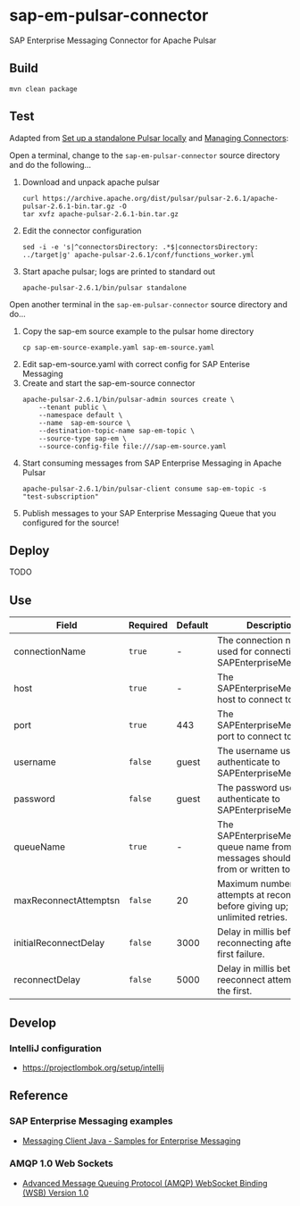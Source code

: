 # sap-em-pulsar-connector
SAP Enterprise Messaging Connector for Apache Pulsar

## Build
```
mvn clean package
```
## Test
Adapted from [Set up a standalone Pulsar locally](https://pulsar.apache.org/docs/en/standalone/) and 
[Managing Connectors](https://pulsar.apache.org/docs/en/io-managing/):

Open a terminal, change to the `sap-em-pulsar-connector` source directory and do the following...

1. Download and unpack apache pulsar
    ```
    curl https://archive.apache.org/dist/pulsar/pulsar-2.6.1/apache-pulsar-2.6.1-bin.tar.gz -O
    tar xvfz apache-pulsar-2.6.1-bin.tar.gz
    ```
1. Edit the connector configuration
    ```
    sed -i -e 's|^connectorsDirectory: .*$|connectorsDirectory: ../target|g' apache-pulsar-2.6.1/conf/functions_worker.yml
    ```
1. Start apache pulsar; logs are printed to standard out  
    ```
    apache-pulsar-2.6.1/bin/pulsar standalone
    ```     
Open another terminal in the `sap-em-pulsar-connector` source directory and do...
1. Copy the sap-em source example to the pulsar home directory 
    ```
    cp sap-em-source-example.yaml sap-em-source.yaml
    ```
1. Edit sap-em-source.yaml with correct config for SAP Enterise Messaging
1. Create and start the sap-em-source connector 
    ```
    apache-pulsar-2.6.1/bin/pulsar-admin sources create \
        --tenant public \
        --namespace default \
        --name  sap-em-source \
        --destination-topic-name sap-em-topic \
        --source-type sap-em \
        --source-config-file file:///sap-em-source.yaml
    ```
1. Start consuming messages from SAP Enterprise Messaging in Apache Pulsar
    ```
    apache-pulsar-2.6.1/bin/pulsar-client consume sap-em-topic -s "test-subscription"
    ```
1. Publish messages to your SAP Enterprise Messaging Queue that you configured for the source!

## Deploy

TODO

## Use

Field                 | Required | Default | Description
--------------------- | -------- | ------- | ------------
connectionName        | `true`   | -       | The connection name used for connecting to SAPEnterpriseMessaging.
host                  | `true`   | -       | The SAPEnterpriseMessaging host to connect to.
port                  | `true`   | 443     | The SAPEnterpriseMessaging port to connect to.
username              | `false`  | guest   | The username used to authenticate to SAPEnterpriseMessaging.
password              | `false`  | guest   | The password used to authenticate to SAPEnterpriseMessaging.
queueName             | `true`   | -       | The SAPEnterpriseMessaging queue name from which messages should be read from or written to.
maxReconnectAttemptsn | `false`  | 20      | Maximum number of attempts at reconnecting before giving up; -1 for unlimited retries.
initialReconnectDelay | `false`  | 3000    | Delay in millis before reconnecting after the first failure.
reconnectDelay        | `false`  | 5000    | Delay in millis between reeconnect attempts after the first.

## Develop

### IntelliJ configuration

* https://projectlombok.org/setup/intellij    

## Reference

### SAP Enterprise Messaging examples

* [Messaging Client Java - Samples for Enterprise Messaging](https://github.com/SAP-samples/enterprise-messaging-client-java-samples)

### AMQP 1.0 Web Sockets

* [Advanced Message Queuing Protocol (AMQP) WebSocket Binding (WSB) Version 1.0](https://docs.oasis-open.org/amqp-bindmap/amqp-wsb/v1.0/amqp-wsb-v1.0.html)